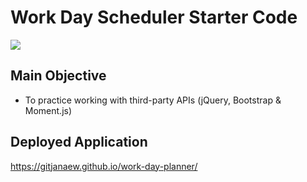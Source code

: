 # Work Day Scheduler Starter Code

![](READMEdemo.gif)

## Main Objective

- To practice working with third-party APIs (jQuery, Bootstrap & Moment.js)

## Deployed Application

https://gitjanaew.github.io/work-day-planner/